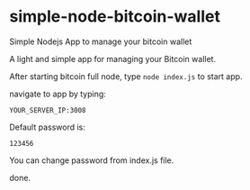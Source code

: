 # simple-node-bitcoin-wallet
Simple Nodejs App to manage your bitcoin wallet

A light and simple app for managing your Bitcoin wallet.

After starting bitcoin full node, type <code>node index.js</code> to start app.

navigate to app by typing:

<code>YOUR_SERVER_IP:3008</code>

Default password is:

<code>123456</code>

You can change password from index.js file.

done.
